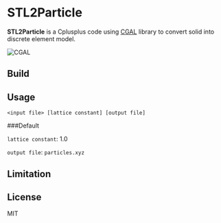 # STL2Particle

**STL2Particle** is a Cplusplus code using [CGAL](https://www.cgal.org/) library to convert solid into discrete element model.

![CGAL](https://www.cgal.org/images/cgal_front_page_2013.png)

## Build

## Usage

```
<input file> [lattice constant] [output file]
```

###Default 

`lattice constant`: 1.0

`output file`: `particles.xyz`

## Limitation


## License
MIT
